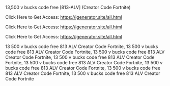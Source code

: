 13,500 v bucks code free [813-ALV] (Creator Code Fortnite)

Click Here to Get Access: https://igenerator.site/all.html

Click Here to Get Access: https://igenerator.site/all.html

Click Here to Get Access: https://igenerator.site/all.html

13 500 v bucks code free 813 ALV Creator Code Fortnite, 13 500 v bucks code free 813 ALV Creator Code Fortnite, 13 500 v bucks code free 813 ALV Creator Code Fortnite, 13 500 v bucks code free 813 ALV Creator Code Fortnite, 13 500 v bucks code free 813 ALV Creator Code Fortnite, 13 500 v bucks code free 813 ALV Creator Code Fortnite, 13 500 v bucks code free 813 ALV Creator Code Fortnite, 13 500 v bucks code free 813 ALV Creator Code Fortnite
